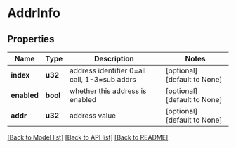 # AddrInfo

## Properties
Name | Type | Description | Notes
------------ | ------------- | ------------- | -------------
**index** | **u32** | address identifier 0=all call, 1-3=sub addrs | [optional] [default to None]
**enabled** | **bool** | whether this address is enabled | [optional] [default to None]
**addr** | **u32** | address value | [optional] [default to None]

[[Back to Model list]](../README.md#documentation-for-models) [[Back to API list]](../README.md#documentation-for-api-endpoints) [[Back to README]](../README.md)


